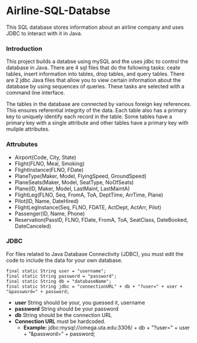 # Airline-SQL-Databse
This SQL database stores information about an airline company and uses JDBC to interact with it in Java.

### Introduction
This project builds a databse using mySQL and the uses jdbc to control the database in Java. There are 4 sql files that do the following tasks: ceate tables, insert information into tables, drop tables, and query tables. There are 2 jdbc Java files that allow you to view certain information about the database by using sequences of queries. These tasks are selected with a command line interface.

The tables in the database are connected by various foreign key references. This ensures referential integrity of the data. Each table also has a primary key to uniquely identify each record in the table. Some tables have a primary key with a single attribute and other tables have a primary key with muliple attributes.

### Attrubutes
- Airport(Code, City, State)
- Flight(FLNO, Meal, Smoking)
- FlightInstance(FLNO, FDate)
- PlaneType(Maker, Model, FlyingSpeed, GroundSpeed)
- PlaneSeats(Maker, Model, SeatType, NoOfSeats)
- Plane(ID, Maker, Model, LastMaint, LastMaintA)
- FlightLeg(FLNO, Seq, FromA, ToA, DeptTime, ArrTime, Plane)
- Pilot(ID, Name, DateHired)
- FlightLegInstance(Seq, FLNO, FDATE, ActDept, ActArr, Pilot)
- Passenger(ID, Name, Phone)
- Reservation(PassID, FLNO, FDate, FromA, ToA, SeatClass, DateBooked, DateCanceled)

### JDBC
For files related to Java Database Connectivity (JDBC), you must edit the code to include the data for your own database.
```
final static String user = "username";
final static String password = "password";
final static String db = "databaseName";
final static String jdbc = "connectionURL" + db + "?user=" + user + "&password=" + password;
```
- **user** String should be your, you guessed it, username
- **password** String should be your password
- **db** String should be the connection URL
- **Connection URL** must be hardcoded.
  - __Example:__ jdbc:mysql://omega.uta.edu:3306/ + db + "?user=" + user + "&password=" + password;
 
